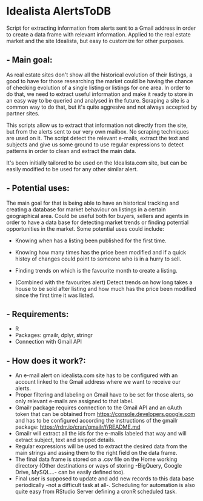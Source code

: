 # Idealista AlertsToDB
Script for extracting information from alerts sent to a Gmail address in order to create a data frame with relevant information. Applied to the real estate market and the site Idealista, but easy to customize for other purposes.

## - Main goal:
As real estate sites don't show all the historical evolution of their listings, a good to have for those researching the market could be having the chance of checking evolution of a single listing or listings for one area. In order to do that, we need to extract useful information and make it ready to store in an easy way to be queried and analysed in the future. Scraping a site is a common way to do that, but it's quite aggresive and not always accepted by partner sites.

This scripts allow us to extract that information not directly from the site, but from the alerts sent to our very own mailbox. No scraping techniques are used on it. The script detect the relevant e-mails, extract the text and subjects and give us some ground to use regular expressions to detect patterns in order to clean and extract the main data.

It's been initially tailored to be used on the Idealista.com site, but can be easily modified to be used for any other similar alert.

## - Potential uses:
The main goal for that is being able to have an historical tracking and creating a database for market behaviour on listings in a certain geographical area. Could be useful both for buyers, sellers and agents in order to have a data base for detecting market trends or finding potential opportunities in the market. Some potential uses could include:

- Knowing when has a listing been published for the first time.

- Knowing how many times has the price been modified and if a quick histoy of changes could point to someone who is in a hurry to sell.

- Finding trends on which is the favourite month to create a listing.

- (Combined with the favourites alert) Detect trends on how long takes a house to be sold after listing and how much has the price been modified since the first time it was listed.

## - Requirements:
- R
- Packages: gmailr, dplyr, stringr
- Connection with Gmail API

## - How does it work?:
- An e-mail alert on idealista.com site has to be configured with an account linked to the Gmail address where we want to receive our alerts.
- Proper filtering and labeling on Gmail have to be set for those alerts, so only relevant e-mails are assigned to that label. 
- Gmailr package requires connection to the Gmail API and an oAuth token that can be obtained from https://console.developers.google.com and has to be configured according the instructions of the gmailr package: https://rdrr.io/cran/gmailr/f/README.md
- Gmailr will extract all the ids for the e-mails labeled that way and will extract subject, text and snippet details.
- Regular expressions will be used to extract the desired data from the main strings and assing them to the right field on the data frame.
- The final data frame is stored on a .csv file on the Home working directory (Other destinations or ways of storing -BigQuery, Google Drive, MySQL...- can be easily defined too).
- Final user is supposed to update and add new records to this data base periodically -not a difficult task at all-. Scheduling for automation is also quite easy from RStudio Server defining a cronR scheduled task.
